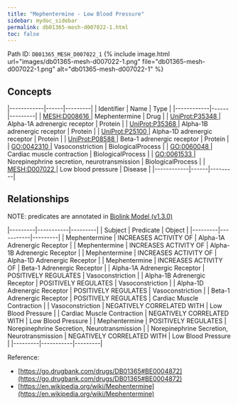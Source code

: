 ```yaml
---
title: "Mephentermine - Low Blood Pressure"
sidebar: mydoc_sidebar
permalink: db01365-mesh-d007022-1.html
toc: false 
---
```



Path ID: `DB01365_MESH_D007022_1`
{% include image.html url="images/db01365-mesh-d007022-1.png" file="db01365-mesh-d007022-1.png" alt="db01365-mesh-d007022-1" %}

## Concepts

|------------|------|---------|
| Identifier | Name | Type    |
|------------|------|---------|
| <a href="https://identifiers.org/MESH:D008616">MESH:D008616 </a> | Mephentermine | Drug |
| <a href="https://identifiers.org/UniProt:P35348">UniProt:P35348 </a> | Alpha-1A adrenergic receptor | Protein |
| <a href="https://identifiers.org/UniProt:P35368">UniProt:P35368 </a> | Alpha-1B adrenergic receptor | Protein |
| <a href="https://identifiers.org/UniProt:P25100">UniProt:P25100 </a> | Alpha-1D adrenergic receptor | Protein |
| <a href="https://identifiers.org/UniProt:P08588">UniProt:P08588 </a> | Beta-1 adrenergic receptor | Protein |
| <a href="https://identifiers.org/GO:0042310">GO:0042310 </a> | Vasoconstriction | BiologicalProcess |
| <a href="https://identifiers.org/GO:0060048">GO:0060048 </a> | Cardiac muscle contraction | BiologicalProcess |
| <a href="https://identifiers.org/GO:0061533">GO:0061533 </a> | Norepinephrine secretion, neurotransmission | BiologicalProcess |
| <a href="https://identifiers.org/MESH:D007022">MESH:D007022 </a> | Low blood pressure | Disease |
|------------|------|---------|

## Relationships


NOTE: predicates are annotated in <a href="https://github.com/biolink/biolink-model/releases/tag/v1.3.0">Biolink Model (v1.3.0)</a>

|---------|-----------|---------|
| Subject | Predicate | Object  |
|---------|-----------|---------|
| Mephentermine | INCREASES ACTIVITY OF | Alpha-1A Adrenergic Receptor |
| Mephentermine | INCREASES ACTIVITY OF | Alpha-1B Adrenergic Receptor |
| Mephentermine | INCREASES ACTIVITY OF | Alpha-1D Adrenergic Receptor |
| Mephentermine | INCREASES ACTIVITY OF | Beta-1 Adrenergic Receptor |
| Alpha-1A Adrenergic Receptor | POSITIVELY REGULATES | Vasoconstriction |
| Alpha-1B Adrenergic Receptor | POSITIVELY REGULATES | Vasoconstriction |
| Alpha-1D Adrenergic Receptor | POSITIVELY REGULATES | Vasoconstriction |
| Beta-1 Adrenergic Receptor | POSITIVELY REGULATES | Cardiac Muscle Contraction |
| Vasoconstriction | NEGATIVELY CORRELATED WITH | Low Blood Pressure |
| Cardiac Muscle Contraction | NEGATIVELY CORRELATED WITH | Low Blood Pressure |
| Mephentermine | POSITIVELY REGULATES | Norepinephrine Secretion, Neurotransmission |
| Norepinephrine Secretion, Neurotransmission | NEGATIVELY CORRELATED WITH | Low Blood Pressure |
|---------|-----------|---------|

Reference: 
  - [https://go.drugbank.com/drugs/DB01365#BE0004872](https://go.drugbank.com/drugs/DB01365#BE0004872)
  - [https://en.wikipedia.org/wiki/Mephentermine](https://en.wikipedia.org/wiki/Mephentermine)
